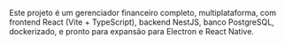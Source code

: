 <!-- Use this file to provide workspace-specific custom instructions to Copilot. Para mais detalhes, visite https://code.visualstudio.com/docs/copilot/copilot-customization#_use-a-githubcopilotinstructionsmd-file -->

Este projeto é um gerenciador financeiro completo, multiplataforma, com frontend React (Vite + TypeScript), backend NestJS, banco PostgreSQL, dockerizado, e pronto para expansão para Electron e React Native.

